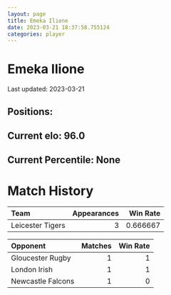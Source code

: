 ```yaml
---  
layout: page  
title: Emeka Ilione  
date: 2023-03-21 18:37:58.755124  
categories: player  
---
```

# Emeka Ilione


Last updated: 2023-03-21
## Positions: 

## Current elo: 96.0

## Current Percentile: None

# Match History


| Team             |   Appearances |   Win Rate |
|:-----------------|--------------:|-----------:|
| Leicester Tigers |             3 |   0.666667 |

| Opponent          |   Matches |   Win Rate |
|:------------------|----------:|-----------:|
| Gloucester Rugby  |         1 |          1 |
| London Irish      |         1 |          1 |
| Newcastle Falcons |         1 |          0 |